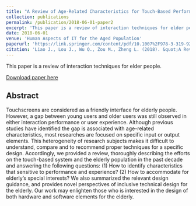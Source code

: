 ```yaml
---
title: "A Review of Age-Related Characteristics for Touch-Based Performance and Experience."
collection: publications
permalink: /publication/2018-06-01-paper2
excerpt: 'This paper is a review of interaction techniques for elder people.'
date: 2018-06-01
venue: 'Human Aspects of IT for the Aged Population'
paperurl: 'https://link.springer.com/content/pdf/10.1007%2F978-3-319-92034-4_21.pdf'
citation: 'Liao J., Lou J., Wu Q., Zou M., Zheng L. (2018). &quot;A Review of Age-Related Characteristics for Touch-Based Performance and Experience.&quot; <i>Human Aspects of IT for the Aged Population. Acceptance, Communication and Participation. ITAP 2018. Lecture Notes in Computer Science</i>. pp.279-296.'
---
```

This paper is a review of interaction techniques for elder people.

[Download paper here](https://link.springer.com/content/pdf/10.1007%2F978-3-319-92034-4_21.pdf)

## Abstract
Touchscreens are considered as a friendly interface for elderly people. However, a gap between young users and older users was still observed in either interaction performance or user experience. Although previous studies have identified the gap is associated with age-related characteristics, most researches are focused on specific input or output elements. This heterogeneity of research subjects makes it difficult to understand, compare and to recommend proper techniques for a specific design. Accordingly, we provided a review, thoroughly describing the efforts on the touch-based system and the elderly population in the past decade and answering the following questions: (1) How to identify characteristics that sensitive to performance and experience? (2) How to accommodate for elderly’s special interests? We also summarized the relevant design guidance, and provides novel perspectives of inclusive technical design for the elderly. Our work may enlighten those who is interested in the design of both hardware and software elements for the elderly.
